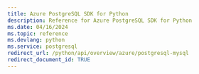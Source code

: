 ```yaml
---
title: Azure PostgreSQL SDK for Python
description: Reference for Azure PostgreSQL SDK for Python
ms.date: 04/16/2024
ms.topic: reference
ms.devlang: python
ms.service: postgresql
redirect_url: /python/api/overview/azure/postgresql-mysql
redirect_document_id: TRUE
---
```

